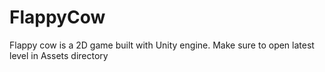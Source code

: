 # FlappyCow
Flappy cow is a 2D game built with Unity engine.
Make sure to open latest level in Assets directory
